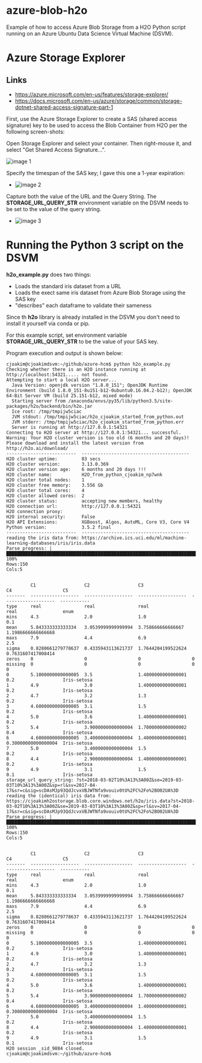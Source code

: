 # azure-blob-h2o

Example of how to access Azure Blob Storage from  a H2O Python script running on
an Azure Ubuntu Data Science Virtual Machine (DSVM).

# Azure Storage Explorer

## Links

- https://azure.microsoft.com/en-us/features/storage-explorer/
- https://docs.microsoft.com/en-us/azure/storage/common/storage-dotnet-shared-access-signature-part-1

First, use the Azure Storage Explorer to create a SAS (shared access signature) key
to be used to access the Blob Container from H2O per the following screen-shots:

Open Storage Explorer and select your container.  Then right-mouse it, and
select "Get Shared Access Signature...".

![image 1](img/Azure-Storage-Explorer-1.png "")

Specify the timespan of the SAS key; I gave this one a 1-year expiration:

- ![image 2](img/Azure-Storage-Explorer-2.png "")

Capture both the value of the URL and the Query String.  The **STORAGE_URL_QUERY_STR**
environment variable on the DSVM needs to be set to the value of the query string.

- ![image 3](img/Azure-Storage-Explorer-3.png "")

# Running the Python 3 script on the DSVM

**h2o_example.py** does two things:
- Loads the standard iris dataset from a URL
- Loads the exect same iris dataset from Azure Blob Storage using the SAS key
- "describes" each dataframe to validate their sameness

Since th **h2o** library is already installed in the DSVM you don't need to
install it yourself via conda or pip.

For this example script, set environment variable **STORAGE_URL_QUERY_STR** to be the value
of your SAS key.

Program execution and output is shown below:

```
cjoakim@cjoakimdsvm:~/github/azure-hcm$ python h2o_example.py
Checking whether there is an H2O instance running at http://localhost:54321..... not found.
Attempting to start a local H2O server...
  Java Version: openjdk version "1.8.0_151"; OpenJDK Runtime Environment (build 1.8.0_151-8u151-b12-0ubuntu0.16.04.2-b12); OpenJDK 64-Bit Server VM (build 25.151-b12, mixed mode)
  Starting server from /anaconda/envs/py35/lib/python3.5/site-packages/h2o/backend/bin/h2o.jar
  Ice root: /tmp/tmpijw5ciac
  JVM stdout: /tmp/tmpijw5ciac/h2o_cjoakim_started_from_python.out
  JVM stderr: /tmp/tmpijw5ciac/h2o_cjoakim_started_from_python.err
  Server is running at http://127.0.0.1:54321
Connecting to H2O server at http://127.0.0.1:54321... successful.
Warning: Your H2O cluster version is too old (6 months and 20 days)! Please download and install the latest version from http://h2o.ai/download/
--------------------------  ----------------------------------------
H2O cluster uptime:         03 secs
H2O cluster version:        3.13.0.369
H2O cluster version age:    6 months and 20 days !!!
H2O cluster name:           H2O_from_python_cjoakim_np7wnk
H2O cluster total nodes:    1
H2O cluster free memory:    3.556 Gb
H2O cluster total cores:    4
H2O cluster allowed cores:  2
H2O cluster status:         accepting new members, healthy
H2O connection url:         http://127.0.0.1:54321
H2O connection proxy:
H2O internal security:      False
H2O API Extensions:         XGBoost, Algos, AutoML, Core V3, Core V4
Python version:             3.5.2 final
--------------------------  ----------------------------------------
reading the iris data from: https://archive.ics.uci.edu/ml/machine-learning-databases/iris/iris.data
Parse progress: |█████████████████████████████████████████████████████████████████████████████| 100%
Rows:150
Cols:5


         C1                  C2                  C3                  C4                   C5
-------  ------------------  ------------------  ------------------  -------------------  -----------
type     real                real                real                real                 enum
mins     4.3                 2.0                 1.0                 0.1
mean     5.843333333333334   3.0539999999999994  3.758666666666667   1.1986666666666668
maxs     7.9                 4.4                 6.9                 2.5
sigma    0.8280661279778637  0.4335943113621737  1.7644204199522624  0.7631607417008414
zeros    0                   0                   0                   0
missing  0                   0                   0                   0                    0
0        5.1000000000000005  3.5                 1.4000000000000001  0.2                  Iris-setosa
1        4.9                 3.0                 1.4000000000000001  0.2                  Iris-setosa
2        4.7                 3.2                 1.3                 0.2                  Iris-setosa
3        4.6000000000000005  3.1                 1.5                 0.2                  Iris-setosa
4        5.0                 3.6                 1.4000000000000001  0.2                  Iris-setosa
5        5.4                 3.9000000000000004  1.7000000000000002  0.4                  Iris-setosa
6        4.6000000000000005  3.4000000000000004  1.4000000000000001  0.30000000000000004  Iris-setosa
7        5.0                 3.4000000000000004  1.5                 0.2                  Iris-setosa
8        4.4                 2.9000000000000004  1.4000000000000001  0.2                  Iris-setosa
9        4.9                 3.1                 1.5                 0.1                  Iris-setosa
storage_url_query_string: ?st=2018-03-02T10%3A13%3A00Z&se=2019-03-03T10%3A13%3A00Z&sp=rl&sv=2017-04-17&sr=c&sig=scDAsMJp93QdJcvxVBJWTNfa9vouiv0tU%2FC%2Fo%2BO02UA%3D
reading the (identical) iris data from: https://cjoakimh2ostorage.blob.core.windows.net/h2o/iris.data?st=2018-03-02T10%3A13%3A00Z&se=2019-03-03T10%3A13%3A00Z&sp=rl&sv=2017-04-17&sr=c&sig=scDAsMJp93QdJcvxVBJWTNfa9vouiv0tU%2FC%2Fo%2BO02UA%3D
Parse progress: |█████████████████████████████████████████████████████████████████████████████| 100%
Rows:150
Cols:5


         C1                  C2                  C3                  C4                   C5
-------  ------------------  ------------------  ------------------  -------------------  -----------
type     real                real                real                real                 enum
mins     4.3                 2.0                 1.0                 0.1
mean     5.843333333333334   3.0539999999999994  3.758666666666667   1.1986666666666668
maxs     7.9                 4.4                 6.9                 2.5
sigma    0.8280661279778637  0.4335943113621737  1.7644204199522624  0.7631607417008414
zeros    0                   0                   0                   0
missing  0                   0                   0                   0                    0
0        5.1000000000000005  3.5                 1.4000000000000001  0.2                  Iris-setosa
1        4.9                 3.0                 1.4000000000000001  0.2                  Iris-setosa
2        4.7                 3.2                 1.3                 0.2                  Iris-setosa
3        4.6000000000000005  3.1                 1.5                 0.2                  Iris-setosa
4        5.0                 3.6                 1.4000000000000001  0.2                  Iris-setosa
5        5.4                 3.9000000000000004  1.7000000000000002  0.4                  Iris-setosa
6        4.6000000000000005  3.4000000000000004  1.4000000000000001  0.30000000000000004  Iris-setosa
7        5.0                 3.4000000000000004  1.5                 0.2                  Iris-setosa
8        4.4                 2.9000000000000004  1.4000000000000001  0.2                  Iris-setosa
9        4.9                 3.1                 1.5                 0.1                  Iris-setosa
H2O session _sid_9884 closed.
cjoakim@cjoakimdsvm:~/github/azure-hcm$
```
